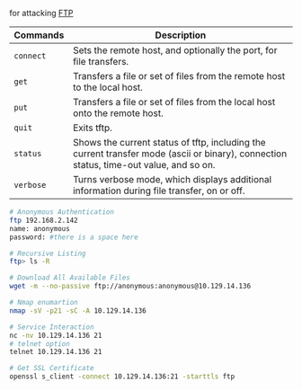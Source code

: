 for attacking [FTP](obsidian://open?vault=Obsidian%20Vault&file=Exploit%2FATTACKING%20COMMON%20SERVICES%2FAttacking%20FTP) 

|**Commands**|**Description**|
|---|---|
|`connect`|Sets the remote host, and optionally the port, for file transfers.|
|`get`|Transfers a file or set of files from the remote host to the local host.|
|`put`|Transfers a file or set of files from the local host onto the remote host.|
|`quit`|Exits tftp.|
|`status`|Shows the current status of tftp, including the current transfer mode (ascii or binary), connection status, time-out value, and so on.|
|`verbose`|Turns verbose mode, which displays additional information during file transfer, on or off.|

```bash
# Anonymous Authentication
ftp 192.168.2.142
name: anonymous
password: #there is a space here

# Recursive Listing
ftp> ls -R

# Download All Available Files
wget -m --no-passive ftp://anonymous:anonymous@10.129.14.136

# Nmap enumartion
nmap -sV -p21 -sC -A 10.129.14.136

# Service Interaction
nc -nv 10.129.14.136 21
# telnet option
telnet 10.129.14.136 21

# Get SSL Certificate 
openssl s_client -connect 10.129.14.136:21 -starttls ftp
```